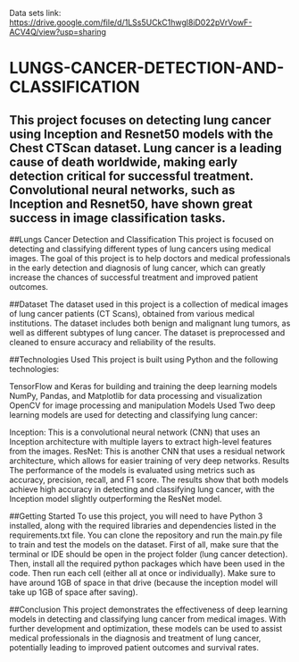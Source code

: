 Data sets link: https://drive.google.com/file/d/1LSs5UCkC1hwgl8iD022pVrVowF-ACV4Q/view?usp=sharing 
# LUNGS-CANCER-DETECTION-AND-CLASSIFICATION
This project focuses on detecting lung cancer using Inception and Resnet50 models with the Chest CTScan dataset. Lung cancer is a leading cause of death worldwide, making early detection critical for successful treatment. Convolutional neural networks, such as Inception and Resnet50, have shown great success in image classification tasks.
-------------
##Lungs Cancer Detection and Classification
This project is focused on detecting and classifying different types of lung cancers using medical images. The goal of this project is to help doctors and medical professionals in the early detection and diagnosis of lung cancer, which can greatly increase the chances of successful treatment and improved patient outcomes.

##Dataset
The dataset used in this project is a collection of medical images of lung cancer patients (CT Scans), obtained from various medical institutions. The dataset includes both benign and malignant lung tumors, as well as different subtypes of lung cancer. The dataset is preprocessed and cleaned to ensure accuracy and reliability of the results.

##Technologies Used
This project is built using Python and the following technologies:

TensorFlow and Keras for building and training the deep learning models
NumPy, Pandas, and Matplotlib for data processing and visualization
OpenCV for image processing and manipulation
Models Used
Two deep learning models are used for detecting and classifying lung cancer:

Inception: This is a convolutional neural network (CNN) that uses an Inception architecture with multiple layers to extract high-level features from the images.
ResNet: This is another CNN that uses a residual network architecture, which allows for easier training of very deep networks.
Results
The performance of the models is evaluated using metrics such as accuracy, precision, recall, and F1 score. The results show that both models achieve high accuracy in detecting and classifying lung cancer, with the Inception model slightly outperforming the ResNet model.

##Getting Started
To use this project, you will need to have Python 3 installed, along with the required libraries and dependencies listed in the requirements.txt file. You can clone the repository and run the main.py file to train and test the models on the dataset.
First of all, make sure that the terminal or IDE should be open in the project folder (lung cancer detection). Then, install all the required python packages which have been used in the code. Then run each cell (either all at once or individually). Make sure to have around 1GB of space in that drive (because the inception model will take up 1GB of space after saving).

##Conclusion
This project demonstrates the effectiveness of deep learning models in detecting and classifying lung cancer from medical images. With further development and optimization, these models can be used to assist medical professionals in the diagnosis and treatment of lung cancer, potentially leading to improved patient outcomes and survival rates.

